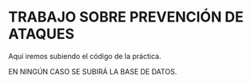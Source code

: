 # TRABAJO SOBRE PREVENCIÓN DE ATAQUES

 Aquí iremos subiendo el código de la práctica.
 
 EN NINGÚN CASO SE SUBIRÁ LA BASE DE DATOS.
